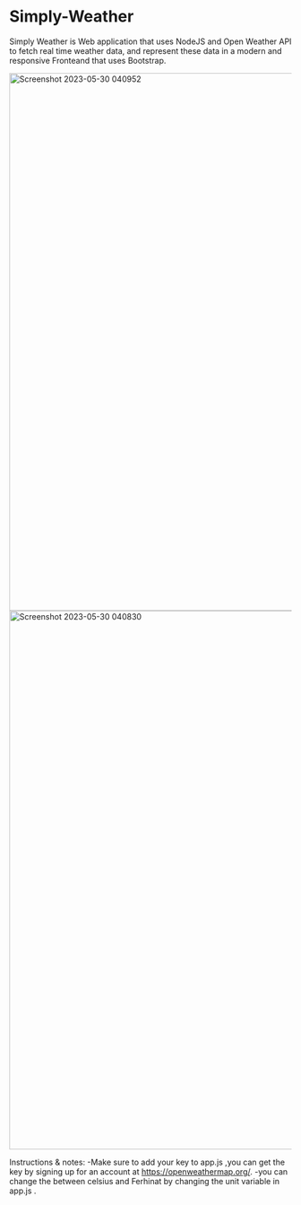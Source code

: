 # Simply-Weather

Simply Weather is Web application that uses NodeJS and Open Weather API to fetch real time weather data,
and represent these data in a modern and responsive Fronteand that uses Bootstrap.

<img width="958" alt="Screenshot 2023-05-30 040952" src="https://github.com/AbdalrahmanAlsherif/Simply-Weather/assets/103835501/adac92a7-a623-42e4-9a14-eccc32c52012">

<img width="960" alt="Screenshot 2023-05-30 040830" src="https://github.com/AbdalrahmanAlsherif/Simply-Weather/assets/103835501/d6ab0a35-4765-4f22-8393-b9af197072c4">


Instructions & notes:
-Make sure to add your key to app.js ,you can get the key by signing up for an account at https://openweathermap.org/.
-you can change the between celsius and Ferhinat by changing the unit variable in app.js .
